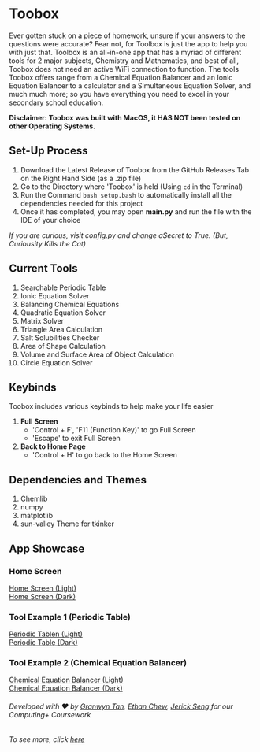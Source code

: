 # Toobox
Ever gotten stuck on a piece of homework, unsure if your answers to the questions were accurate? Fear not, for Toolbox is just the app to help you with just that. Toolbox is an all-in-one app that has a myriad of different tools for 2 major subjects, Chemistry and Mathematics, and best of all, Toobox does not need an active WiFi connection to function. The tools Toobox offers range from a Chemical Equation Balancer and an Ionic Equation Balancer to a calculator and a Simultaneous Equation Solver, and much much more; so you have everything you need to excel in your secondary school education.

**Disclaimer: Toobox was built with MacOS, it HAS NOT been tested on other Operating Systems.**  

## Set-Up Process

1. Download the Latest Release of Toobox from the GitHub Releases Tab on the Right Hand Side (as a .zip file)
2. Go to the Directory where 'Toobox' is held (Using ```cd``` in the Terminal)
3. Run the Command ```bash setup.bash``` to automatically install all the dependencies needed for this project
4. Once it has completed, you may open **main.py** and run the file with the IDE of your choice  

_If you are curious, visit config.py and change aSecret to True. (But, Curiousity Kills the Cat)_

## Current Tools

1. Searchable Periodic Table
2. Ionic Equation Solver
3. Balancing Chemical Equations
4. Quadratic Equation Solver
5. Matrix Solver
6. Triangle Area Calculation
7. Salt Solubilities Checker
8. Area of Shape Calculation
9. Volume and Surface Area of Object Calculation
10. Circle Equation Solver

## Keybinds

Toobox includes various keybinds to help make your life easier

1. **Full Screen**
    - 'Control + F', 'F11 (Function Key)' to go Full Screen
    - 'Escape' to exit Full Screen
2. **Back to Home Page**
    - 'Control + H' to go back to the Home Screen
<!-- 3. **Reset Settings**
    - 'Control + '\`' to reset Settings back to default -->

## Dependencies and Themes

1. Chemlib
2. numpy
3. matplotlib
4. sun-valley Theme for tkinker

## App Showcase
### Home Screen
[Home Screen (Light)](src/appscreenshots/HomeScreenLight.png?raw=true)  
[Home Screen (Dark)](src/appscreenshots/HomeScreenDark.png?raw=true)
### Tool Example 1 (Periodic Table)
[Periodic Tablen (Light)](src/appscreenshots/PeriodicTableLight.png?raw=true)  
[Periodic Table (Dark)](src/appscreenshots/PeriodicTableDark.png?raw=true)

### Tool Example 2 (Chemical Equation Balancer)
[Chemical Equation Balancer (Light)](src/appscreenshots/BalancerLight.png?raw=true)  
[Chemical Equation Balancer (Dark)](src/appscreenshots/BalancerDark.png?raw=true)

###### Developed with ❤️ by [Granwyn Tan](https://granwyntan.github.io), [Ethan Chew](https://www.ethanchew.com), [Jerick Seng](https://jer123se12.github.io) for our Computing+ Coursework
###### To see more, click [here](https://sites.google.com/sst.edu.sg/cp-coursework-gallery/2022/toobox)
